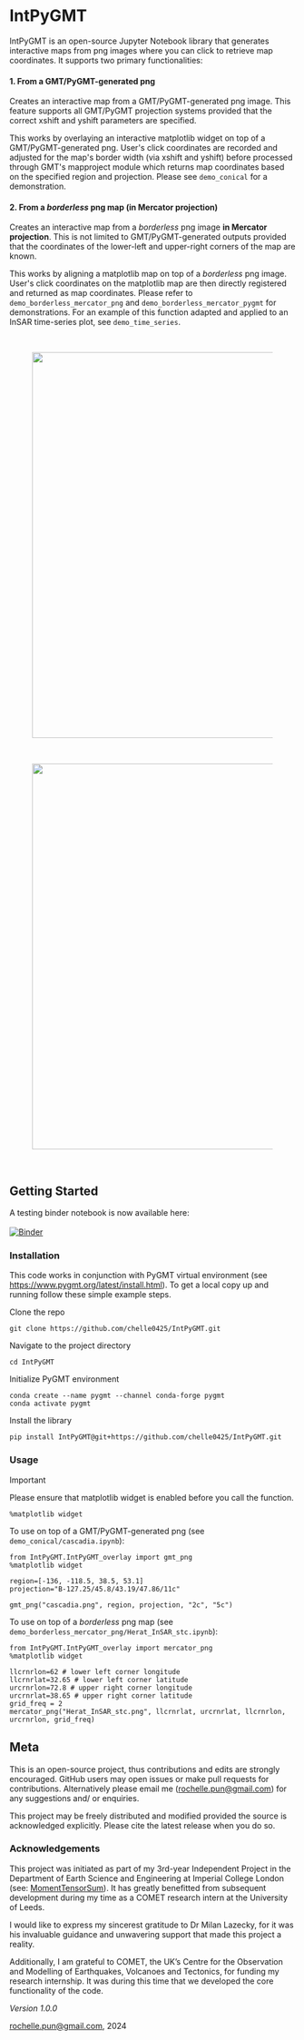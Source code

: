 # IntPyGMT
IntPyGMT is an open-source Jupyter Notebook library that generates interactive maps from png images where you can click to retrieve map coordinates. It supports two primary functionalities:

#### 1. From a GMT/PyGMT-generated png

Creates an interactive map from a GMT/PyGMT-generated png image. This feature supports all GMT/PyGMT projection systems provided that the correct xshift and yshift parameters are specified.

This works by overlaying an interactive matplotlib widget on top of a GMT/PyGMT-generated png. User's click coordinates are recorded and adjusted for the map's border width (via xshift and yshift) before processed through GMT's mapproject module which returns map coordinates based on the specified region and projection. Please see `demo_conical` for a demonstration.

#### 2. From a _borderless_ png map (in Mercator projection)

Creates an interactive map from a _borderless_ png image **in Mercator projection**. This is not limited to GMT/PyGMT-generated outputs provided that the coordinates of the lower-left and upper-right corners of the map are known.

This works by aligning a matplotlib map on top of a _borderless_ png image. User's click coordinates on the matplotlib map are then directly registered and returned as map coordinates. Please refer to `demo_borderless_mercator_png` and `demo_borderless_mercator_pygmt` for demonstrations.  For an example of this function adapted and applied to an InSAR time-series plot, see `demo_time_series`.


<br />
<figure>
  <img src="https://github.com/user-attachments/assets/66356814-df24-49bf-af82-785e203b118d" width="680"/> 
</figure>
<br />
<figure>
  <img src="https://github.com/user-attachments/assets/9a6dd5bb-49ad-4b75-be05-1895526d6b38" width="680"/>
</figure>
<br />

## Getting Started
A testing binder notebook is now available here:
<br />
<br />
[![Binder](https://mybinder.org/badge_logo.svg)](https://mybinder.org/v2/gh/chelle0425/IntPyGMT.git/HEAD)


### Installation
This code works in conjunction with PyGMT virtual environment (see https://www.pygmt.org/latest/install.html).
To get a local copy up and running follow these simple example steps.

Clone the repo
```
git clone https://github.com/chelle0425/IntPyGMT.git
```

Navigate to the project directory
```
cd IntPyGMT
```

Initialize PyGMT environment
```
conda create --name pygmt --channel conda-forge pygmt
conda activate pygmt
```

Install the library
```
pip install IntPyGMT@git+https://github.com/chelle0425/IntPyGMT.git
```

### Usage
> [!IMPORTANT]
> Please ensure that matplotlib widget is enabled before you call the function.
> ```
> %matplotlib widget
> ```


To use on top of a GMT/PyGMT-generated png (see `demo_conical/cascadia.ipynb`):

```
from IntPyGMT.IntPyGMT_overlay import gmt_png
%matplotlib widget

region=[-136, -118.5, 38.5, 53.1]
projection="B-127.25/45.8/43.19/47.86/11c"

gmt_png("cascadia.png", region, projection, "2c", "5c")
```


To use on top of a _borderless_ png map (see `demo_borderless_mercator_png/Herat_InSAR_stc.ipynb`):
```
from IntPyGMT.IntPyGMT_overlay import mercator_png
%matplotlib widget

llcrnrlon=62 # lower left corner longitude 
llcrnrlat=32.65 # lower left corner latitude
urcrnrlon=72.8 # upper right corner longitude
urcrnrlat=38.65 # upper right corner latitude
grid_freq = 2
mercator_png("Herat_InSAR_stc.png", llcrnrlat, urcrnrlat, llcrnrlon, urcrnrlon, grid_freq)
```

## Meta
This is an open-source project, thus contributions and edits are strongly encouraged. GitHub users may open issues or make pull requests for contributions. Alternatively please email me (rochelle.pun@gmail.com) for any suggestions and/ or enquiries.

This project may be freely distributed and modified provided the source is acknowledged explicitly. Please cite the latest release when you do so.

### Acknowledgements
This project was initiated as part of my 3rd-year Independent Project in the Department of Earth Science and Engineering at Imperial College London (see: [MomentTensorSum](https://github.com/chelle0425/MomentTensorSum)). It has greatly benefitted from subsequent development during my time as a COMET research intern at the University of Leeds.

I would like to express my sincerest gratitude to Dr Milan Lazecky, for it was his invaluable guidance and unwavering support that made this project a reality. 

Additionally, I am grateful to COMET, the UK’s Centre for the Observation and Modelling of Earthquakes, Volcanoes and Tectonics, for funding my research internship. It was during this time that we developed the core functionality of the code.

*Version 1.0.0*

<rochelle.pun@gmail.com>, 2024
